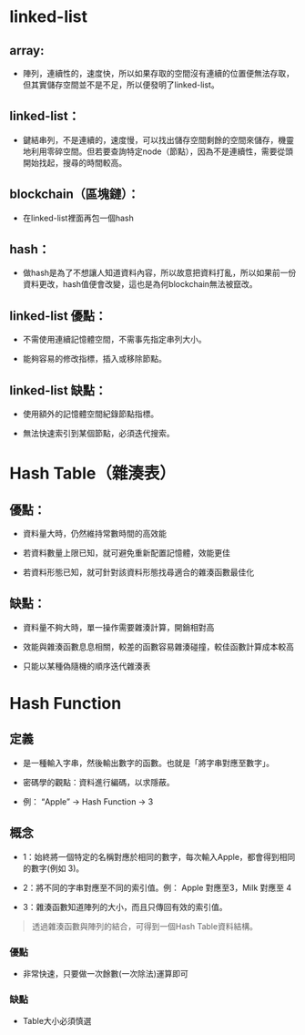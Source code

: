 #   linked-list

 ## array: 
 
 - 陣列，連續性的，速度快，所以如果存取的空間沒有連續的位置便無法存取，但其實儲存空間並不是不足，所以便發明了linked-list。
 
 ## linked-list：
 
 - 鍵結串列，不是連續的，速度慢，可以找出儲存空間剩餘的空間來儲存，機靈地利用零碎空間。但若要查詢特定node（節點），因為不是連續性，需要從頭開始找起，搜尋的時間較高。
 
 ## blockchain（區塊鏈）：
 
 - 在linked-list裡面再包一個hash
 
 ## hash：
 
 - 做hash是為了不想讓人知道資料內容，所以故意把資料打亂，所以如果前一份資料更改，hash值便會改變，這也是為何blockchain無法被竄改。

 ## linked-list 優點：
 
  - 不需使用連續記憶體空間，不需事先指定串列大小。

  - 能夠容易的修改指標，插入或移除節點。

 ## linked-list 缺點：

  - 使用額外的記憶體空間紀錄節點指標。

  - 無法快速索引到某個節點，必須迭代搜索。

#     Hash Table（雜湊表）

## 優點：

- 資料量大時，仍然維持常數時間的高效能

- 若資料數量上限已知，就可避免重新配置記憶體，效能更佳

- 若資料形態已知，就可針對該資料形態找尋適合的雜湊函數最佳化

## 缺點：

- 資料量不夠大時，單一操作需要雜湊計算，開銷相對高

- 效能與雜湊函數息息相關，較差的函數容易雜湊碰撞，較佳函數計算成本較高

- 只能以某種偽隨機的順序迭代雜湊表

#   Hash Function  
## 定義

- 是一種輸入字串，然後輸出數字的函數。也就是「將字串對應至數字」。

- 密碼學的觀點：資料進行編碼，以求隱蔽。

- 例： “Apple” → Hash Function → 3

## 概念

- 1：始終將一個特定的名稱對應於相同的數字，每次輸入Apple，都會得到相同的數字(例如 3)。

- 2：將不同的字串對應至不同的索引值。例： Apple 對應至3，Milk 對應至 4

- 3：雜湊函數知道陣列的大小，而且只傳回有效的索引值。

> 透過雜湊函數與陣列的結合，可得到一個Hash Table資料結構。


  
### 優點

 - 非常快速，只要做一次餘數(一次除法)運算即可

### 缺點

- Table大小必須慎選

